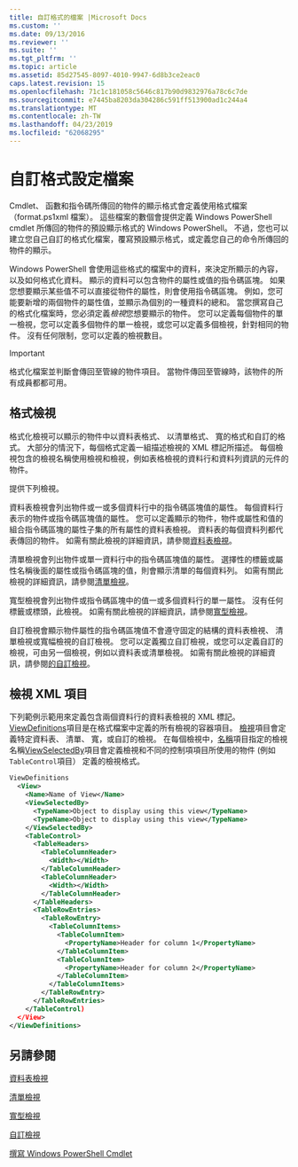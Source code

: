 ```yaml
---
title: 自訂格式的檔案 |Microsoft Docs
ms.custom: ''
ms.date: 09/13/2016
ms.reviewer: ''
ms.suite: ''
ms.tgt_pltfrm: ''
ms.topic: article
ms.assetid: 85d27545-8097-4010-9947-6d8b3ce2eac0
caps.latest.revision: 15
ms.openlocfilehash: 71c1c181058c5646c817b90d9832976a78c6c7de
ms.sourcegitcommit: e7445ba8203da304286c591ff513900ad1c244a4
ms.translationtype: MT
ms.contentlocale: zh-TW
ms.lasthandoff: 04/23/2019
ms.locfileid: "62068295"
---
```

# <a name="custom-formatting-files"></a>自訂格式設定檔案

Cmdlet、 函數和指令碼所傳回的物件的顯示格式會定義使用格式檔案 （format.ps1xml 檔案）。 這些檔案的數個會提供定義 Windows PowerShell cmdlet 所傳回的物件的預設顯示格式的 Windows PowerShell。 不過，您也可以建立您自己自訂的格式化檔案，覆寫預設顯示格式，或定義您自己的命令所傳回的物件的顯示。

Windows PowerShell 會使用這些格式的檔案中的資料，來決定所顯示的內容，以及如何格式化資料。 顯示的資料可以包含物件的屬性或值的指令碼區塊。  如果您想要顯示某些值不可以直接從物件的屬性，則會使用指令碼區塊。 例如，您可能要新增的兩個物件的屬性值，並顯示為個別的一種資料的總和。 當您撰寫自己的格式化檔案時，您必須定義*檢視*您想要顯示的物件。 您可以定義每個物件的單一檢視，您可以定義多個物件的單一檢視，或您可以定義多個檢視，針對相同的物件。 沒有任何限制，您可以定義的檢視數目。

> [!IMPORTANT]
> 格式化檔案並判斷會傳回至管線的物件項目。 當物件傳回至管線時，該物件的所有成員都都可用。

## <a name="format-views"></a>格式檢視

格式化檢視可以顯示的物件中以資料表格式、 以清單格式、 寬的格式和自訂的格式。 大部分的情況下，每個格式定義一組描述檢視的 XML 標記所描述。 每個檢視包含的檢視名稱使用檢視和檢視，例如表格檢視的資料行和資料列資訊的元件的物件。

提供下列檢視。

資料表檢視會列出物件或一或多個資料行中的指令碼區塊值的屬性。 每個資料行表示的物件或指令碼區塊值的屬性。 您可以定義顯示的物件，物件或屬性和值的組合指令碼區塊的屬性子集的所有屬性的資料表檢視。 資料表的每個資料列都代表傳回的物件。 如需有關此檢視的詳細資訊，請參閱[資料表檢視](../format/creating-a-table-view.md)。

清單檢視會列出物件或單一資料行中的指令碼區塊值的屬性。 選擇性的標籤或屬性名稱後面的屬性或指令碼區塊的值，則會顯示清單的每個資料列。 如需有關此檢視的詳細資訊，請參閱[清單檢視](../format/creating-a-list-view.md)。

寬型檢視會列出物件或指令碼區塊中的值一或多個資料行的單一屬性。 沒有任何標籤或標頭，此檢視。 如需有關此檢視的詳細資訊，請參閱[寬型檢視](../format/creating-a-wide-view.md)。

自訂檢視會顯示物件屬性的指令碼區塊值不會遵守固定的結構的資料表檢視、 清單檢視或寬幅檢視的自訂檢視。 您可以定義獨立自訂檢視，或您可以定義自訂的檢視，可由另一個檢視，例如以資料表或清單檢視。 如需有關此檢視的詳細資訊，請參閱[的自訂檢視](../format/creating-custom-controls.md)。

## <a name="view-xml-elements"></a>檢視 XML 項目

下列範例示範用來定義包含兩個資料行的資料表檢視的 XML 標記。 [ViewDefinitions](../format/viewdefinitions-element-format.md)項目是在格式檔案中定義的所有檢視的容器項目。 [檢視](../format/view-element-format.md)項目會定義特定資料表、 清單、 寬，或自訂的檢視。 在每個檢視中，[名稱](../format/name-element-for-view-format.md)項目指定的檢視名稱[ViewSelectedBy](../format/viewselectedby-element-format.md)項目會定義檢視和不同的控制項項目所使用的物件 (例如`TableControl`項目） 定義的檢視格式。

```xml
ViewDefinitions
  <View>
    <Name>Name of View</Name>
    <ViewSelectedBy>
      <TypeName>Object to display using this view</TypeName>
      <TypeName>Object to display using this view</TypeName>
    </ViewSelectedBy>
    <TableControl>
      <TableHeaders>
        <TableColumnHeader>
          <Width></Width>
        </TableColumnHeader>
        <TableColumnHeader>
          <Width></Width>
        </TableColumnHeader>
      </TableHeaders>
      <TableRowEntries>
        <TableRowEntry>
          <TableColumnItems>
            <TableColumnItem>
              <PropertyName>Header for column 1</PropertyName>
            </TableColumnItem>
            <TableColumnItem>
              <PropertyName>Header for column 2</PropertyName>
            </TableColumnItem>
          </TableColumnItems>
        </TableRowEntry>
      </TableRowEntries>
    </TableControl)
  </View>
</ViewDefinitions>

```

## <a name="see-also"></a>另請參閱

[資料表檢視](../format/creating-a-table-view.md)

[清單檢視](../format/creating-a-list-view.md)

[寬型檢視](../format/creating-a-wide-view.md)

[自訂檢視](../format/creating-custom-controls.md)

[撰寫 Windows PowerShell Cmdlet](./writing-a-windows-powershell-cmdlet.md)
